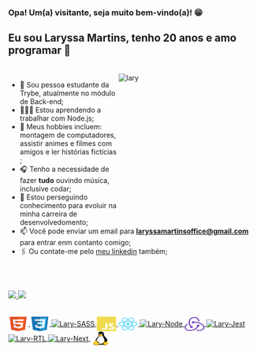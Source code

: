 ### Opa! Um(a) visitante, seja muito bem-vindo(a)! 😁
## Eu sou Laryssa Martins, tenho 20 anos e amo programar 🥰

<br />

<img align="right" alt="lary" height="280" width="280" src="https://i.pinimg.com/originals/92/00/18/9200189aa837cc972d9e0e0224eefa47.gif">

- 🌱 Sou pessoa estudante da Trybe, atualmente no módulo de Back-end;
  <br />
- 👩🏿‍💻 Estou aprendendo a trabalhar com Node.js; 
  <br />
- 🤔 Meus hobbies incluem: montagem de computadores, assistir animes e filmes com amigos e ler histórias fictícias ;
  <br />
- 🎧 Tenho a necessidade de fazer __tudo__ ouvindo música, inclusive codar;
   <br />
- 💼 Estou perseguindo conhecimento para evoluir na minha carreira de desenvolvedomento;
  <br />
- 📫 Você pode enviar um email para **laryssamartinsoffice@gmail.com** para entrar enm contanto comigo;
  <br />
- 🖇️ Ou contate-me pelo <a href="https://www.linkedin.com/in/Lary-Martins">meu linkedin</a> também;

<br />
<br />
<br />

 <div style="display: inline_block">
  <a href="https://github.com/Lary-Martins">
  <img height="150em" src="https://github-readme-stats.vercel.app/api?username=Lary-Martins&show_icons=true&theme=dark&include_all_commits=true&count_private=true"/>
  <img height="150em" src="https://github-readme-stats.vercel.app/api/top-langs/?username=Lary-Martins&layout=compact&langs_count=7&theme=dark"/>
</div>
  <br />
<div style="display: inline_block"><br>
  <img align="center" alt="Lary-HTML" height="30" width="40" src="https://raw.githubusercontent.com/devicons/devicon/master/icons/html5/html5-original.svg">
  <img align="center" alt="Lary-CSS" height="30" width="40" src="https://raw.githubusercontent.com/devicons/devicon/master/icons/css3/css3-original.svg">
  <img align="center" alt="Lary-SASS" height="30" width="40" src="https://img.icons8.com/color/48/000000/sass.png"/>
  <img align="center" alt="Lary-Js" height="30" width="40" src="https://raw.githubusercontent.com/devicons/devicon/master/icons/javascript/javascript-plain.svg">
  <img align="center" alt="Lary-React" height="30" width="40" src="https://raw.githubusercontent.com/devicons/devicon/master/icons/react/react-original.svg">
  <img align="center" alt="Lary-Node" height="30" width="40" src="https://img.icons8.com/fluency/344/node-js.png">
  <img align="center" alt="Lary-Redux" height="30" width="40" src="https://raw.githubusercontent.com/devicons/devicon/master/icons/redux/redux-original.svg">
  <img align="center" alt="Lary-Jest" height="30" width="40" src="https://cdn.icon-icons.com/icons2/2107/PNG/128/file_type_jest_snapshot_icon_130513.png">
  <img align="center" alt="Lary-RTL" height="30" width="40" src="https://testing-library.com/img/octopus-64x64.png">
  <img align="center" alt="Lary-Next" height="30" width="40" src="https://cdn.worldvectorlogo.com/logos/next-js.svg">
  <img align="center" alt="Lary-Linux" height="30" width="40" src="https://raw.githubusercontent.com/devicons/devicon/master/icons/linux/linux-original.svg">
</div>
